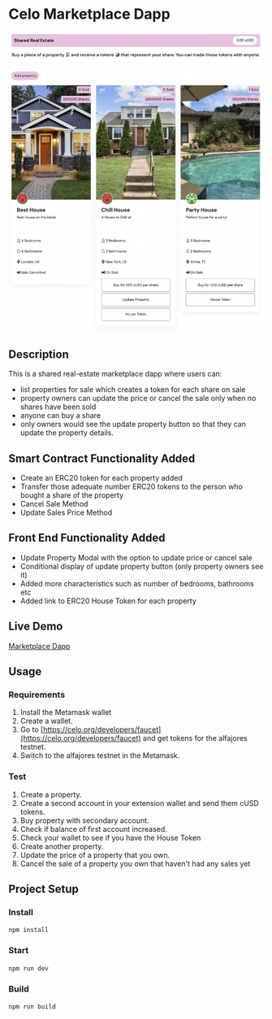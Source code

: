
# Celo Marketplace Dapp
![](img/sharedRealEstateSubmission.png)

## Description
This is a shared real-estate marketplace dapp where users can:
- list properties for sale which creates a token for each share on sale
- property owners can update the price or cancel the sale only when no shares have been sold
- anyone can buy a share
- only owners would see the update property button so that they can update the property details.

## Smart Contract Functionality Added
- Create an ERC20 token for each property added
- Transfer those adequate number ERC20 tokens to the person who bought a share of the property
- Cancel Sale Method
- Update Sales Price Method


## Front End Functionality Added
- Update Property Modal with the option to update price or cancel sale
- Conditional display of update property button (only property owners see it)
- Added more characteristics such as number of bedrooms, bathrooms etc
- Added link to ERC20 House Token for each property 

## Live Demo
[Marketplace Dapp](https://alysiahuggins.github.io/dacade-celo-dapp-101-demo/)

## Usage

### Requirements
1. Install the Metamask wallet
2. Create a wallet.
3. Go to [https://celo.org/developers/faucet](https://celo.org/developers/faucet) and get tokens for the alfajores testnet.
4. Switch to the alfajores testnet in the Metamask.

### Test
1. Create a property.
2. Create a second account in your extension wallet and send them cUSD tokens.
3. Buy property with secondary account.
4. Check if balance of first account increased.
5. Check your wallet to see if you have the House Token
6. Create another property.
7. Update the price of a property that you own.
8. Cancel the sale of a property you own that haven't had any sales yet



## Project Setup

### Install
```
npm install
```

### Start
```
npm run dev
```

### Build
```
npm run build
```